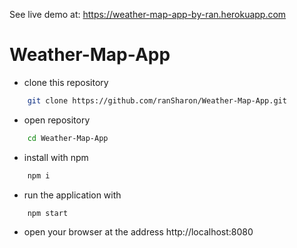 See live demo at: https://weather-map-app-by-ran.herokuapp.com
# Weather-Map-App
* clone this repository
```bash
    git clone https://github.com/ranSharon/Weather-Map-App.git
```
* open repository
```bash
    cd Weather-Map-App
```
* install with npm 
```bash
    npm i
```
* run the application with 
```bash
    npm start
 ```   
* open your browser at the address http://localhost:8080
